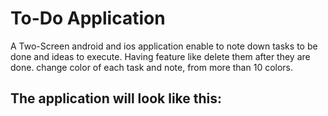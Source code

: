 # To-Do Application

 A Two-Screen android and ios application enable to note down tasks 
 to be done and ideas to execute. Having feature like delete them after they are done.
change color of each task and note, from more than 10 colors. 

## The application will look like this:

